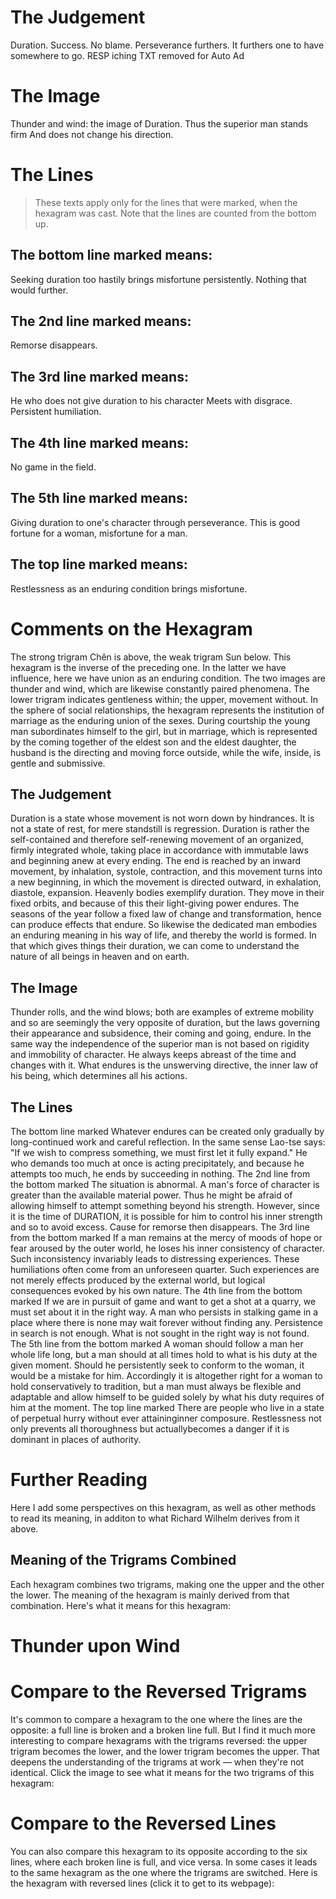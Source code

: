 # The Judgement

Duration. Success. No blame.
Perseverance furthers.
It furthers one to have somewhere to go.
RESP iching TXT removed for Auto Ad

# The Image

Thunder and wind: the image of Duration.
Thus the superior man stands firm
And does not change his direction.

# The Lines

> These texts apply only for the lines that were marked, when the hexagram was cast. Note that the lines are counted from the bottom up.

## The bottom line marked means:

Seeking duration too hastily brings misfortune persistently.
Nothing that would further.

## The 2nd line marked means:

Remorse disappears.

## The 3rd line marked means:

He who does not give duration to his character
Meets with disgrace.
Persistent humiliation.

## The 4th line marked means:

No game in the field.

## The 5th line marked means:

Giving duration to one's character through perseverance.
This is good fortune for a woman, misfortune for a man.

## The top line marked means:

Restlessness as an enduring condition brings misfortune.

# Comments on the Hexagram

The strong trigram Chên is above, the weak trigram Sun below. This hexagram is the inverse of the preceding one. In the latter we have influence, here we have union as an enduring condition. The two images are thunder and wind, which are likewise constantly paired phenomena. The lower trigram indicates gentleness within; the upper, movement without. In the sphere of social relationships, the hexagram represents the institution of marriage as the enduring union of the sexes. During courtship the young man subordinates himself to the girl, but in marriage, which is represented by the coming together of the eldest son and the eldest daughter, the husband is the directing and moving force outside, while the wife, inside, is gentle and submissive.

## The Judgement

Duration is a state whose movement is not worn down by hindrances. It is not a state of rest, for mere standstill is regression. Duration is rather the self-contained and therefore self-renewing movement of an organized, firmly integrated whole, taking place in accordance with immutable laws and beginning anew at every ending. The end is reached by an inward movement, by inhalation, systole, contraction, and this movement turns into a new beginning, in which the movement is directed outward, in exhalation, diastole, expansion. Heavenly bodies exemplify duration. They move in their fixed orbits, and because of this their light-giving power endures. The seasons of the year follow a fixed law of change and transformation, hence can produce effects that endure. So likewise the dedicated man embodies an enduring meaning in his way of life, and thereby the world is formed. In that which gives things their duration, we can come to understand the nature of all beings in heaven and on earth.

## The Image

Thunder rolls, and the wind blows; both are examples of extreme mobility and so are seemingly the very opposite of duration, but the laws governing their appearance and subsidence, their coming and going, endure. In the same way the independence of the superior man is not based on rigidity and immobility of character. He always keeps abreast of the time and changes with it. What endures is the unswerving directive, the inner law of his being, which determines all his actions.

## The Lines

The bottom line marked
Whatever endures can be created only gradually by long-continued work and careful reflection. In the same sense Lao-tse says: "If we wish to compress something, we must first let it fully expand." He who demands too much at once is acting precipitately, and because he attempts too much, he ends by succeeding in nothing.
The 2nd line from the bottom marked
The situation is abnormal. A man's force of character is greater than the available material power. Thus he might be afraid of allowing himself to attempt something beyond his strength. However, since it is the time of DURATION, it is possible for him to control his inner strength and so to avoid excess. Cause for remorse then disappears.
The 3rd line from the bottom marked
If a man remains at the mercy of moods of hope or fear aroused by the outer world, he loses his inner consistency of character. Such inconsistency invariably leads to distressing experiences. These humiliations often come from an unforeseen quarter. Such experiences are not merely effects produced by the external world, but logical consequences evoked by his own nature.
The 4th line from the bottom marked
If we are in pursuit of game and want to get a shot at a quarry, we must set about it in the right way. A man who persists in stalking game in a place where there is none may wait forever without finding any. Persistence in search is not enough. What is not sought in the right way is not found.
The 5th line from the bottom marked
A woman should follow a man her whole life long, but a man should at all times hold to what is his duty at the given moment. Should he persistently seek to conform to the woman, it would be a mistake for him. Accordingly it is altogether right for a woman to hold conservatively to tradition, but a man must always be flexible and adaptable and allow himself to be guided solely by what his duty requires of him at the moment.
The top line marked
There are people who live in a state of perpetual hurry without ever attaininginner composure. Restlessness not only prevents all thoroughness but actuallybecomes a danger if it is dominant in places of authority.

# Further Reading



Here I add some perspectives on this hexagram, as well as other methods to read its meaning, in additon to what Richard Wilhelm derives from it above.

## Meaning of the Trigrams Combined

Each hexagram combines two trigrams, making one the upper and the other the lower. The meaning of the hexagram is mainly derived from that combination. Here's what it means for this hexagram:

# Thunder upon Wind




# Compare to the Reversed Trigrams

It's common to compare a hexagram to the one where the lines are the opposite: a full line is broken and a broken line full. But I find it much more interesting to compare hexagrams with the trigrams reversed: the upper trigram becomes the lower, and the lower trigram becomes the upper. That deepens the understanding of the trigrams at work — when they're not identical. Click the image to see what it means for the two trigrams of this hexagram:

# Compare to the Reversed Lines

You can also compare this hexagram to its opposite according to the six lines, where each broken line is full, and vice versa. In some cases it leads to the same hexagram as the one where the trigrams are switched. Here is the hexagram with reversed lines (click it to get to its webpage):